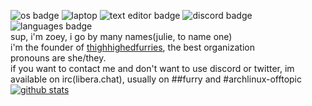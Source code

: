 ![os badge](https://img.shields.io/badge/OS-Windows%2010-informational) ![laptop](https://img.shields.io/badge/Laptop%20OS-Arch-%231793d1) ![text editor badge](https://img.shields.io/badge/Text%20editor-vim-green) ![discord badge](https://img.shields.io/badge/discord-Julie%20Pilgrim%233328-blue) ![languages badge](https://img.shields.io/badge/Languages-Javascript-blueviolet)   
sup, i'm zoey, i go by many names(julie, to name one) \
i'm the founder of [thighhighedfurries](https://github.com/thighhighedfurries), the best organization \
pronouns are she/they. \
if you want to contact me and don't want to use discord or twitter, im available on irc(libera.chat), usually on ##furry and #archlinux-offtopic  
[![ github stats](https://github-readme-stats.vercel.app/api?username=zoey-on-github&theme=gruvbox&show_icons=true)](https://github.com/anuraghazra/github-readme-stats) 
<!---
zoey-on-github/zoey-on-github is a ✨ special ✨ repository because its `README.md` (this file) appears on your GitHub profile.
You can click the Preview link to take a look at your changes.
--->
